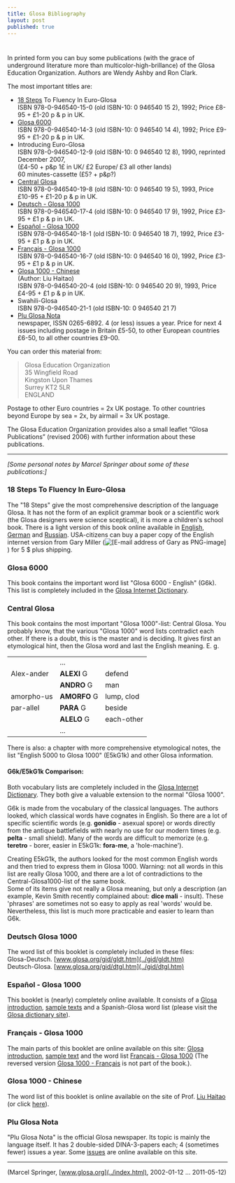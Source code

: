 ```yaml
---
title: Glosa Bibliography
layout: post
published: true
---
```

  
  
  

# 

  
  
  

In printed form you can buy some publications (with the grace of
underground literature more than multicolor-high-brillance) of the Glosa
Education Organization. Authors are Wendy Ashby and Ron Clark.

The most important titles are:  

  - [18 Steps](bibli.htm#18s) To Fluency In Euro-Glosa  
    ISBN 978-0-946540-15-0 (old ISBN-10: 0 946540 15 2), 1992; Price
    £8-95 + £1-20 p & p in UK.  
  - [Glosa 6000](bibli.htm#g6)  
    ISBN 978-0-946540-14-3 (old ISBN-10: 0 946540 14 4), 1992; Price
    £9-95 + £1-20 p & p in UK.  
  - Introducing Euro-Glosa  
    ISBN 978-0-946540-12-9 (old ISBN-10: 0 946540 12 8), 1990, reprinted
    December 2007,  
    (£4-50 + p\&p 1£ in UK/ £2 Europe/ £3 all other lands)  
    60 minutes-cassette (£5? + p\&p?)  
  - [Central Glosa](bibli.htm#cg)  
    ISBN 978-0-946540-19-8 (old ISBN-10: 0 946540 19 5), 1993, Price
    £10-95 + £1-20 p & p in UK.  
  - [Deutsch - Glosa 1000](bibli.htm#dg)  
    ISBN 978-0-946540-17-4 (old ISBN-10: 0 946540 17 9), 1992, Price
    £3-95 + £1 p & p in UK.  
  - [Español - Glosa 1000](bibli.htm#eg)  
    ISBN 978-0-946540-18-1 (old ISBN-10: 0 946540 18 7), 1992, Price
    £3-95 + £1 p & p in UK.  
  - [Français - Glosa 1000](bibli.htm#fg)  
    ISBN 978-0-946540-16-7 (old ISBN-10: 0 946540 16 0), 1992, Price
    £3-95 + £1 p & p in UK.  
  - [Glosa 1000 - Chinese](bibli.htm#gc)  
    (Author: Liu Haitao)  
    ISBN 978-0-946540-20-4 (old ISBN-10: 0 946540 20 9), 1993, Price
    £4-95 + £1 p & p in UK.  
  - Swahili-Glosa  
    ISBN 978-0-946540-21-1 (old ISBN-10: 0 946540 21 7)
  - [Plu Glosa Nota](bibli.htm#pgn)  
    newspaper, ISSN 0265-6892. 4 (or less) issues a year. Price for next
    4 issues including postage in Britain £5-50, to other European
    countries £6-50, to all other countries £9-00.

You can order this material from:

> Glosa Education Organization  
> 35 Wingfield Road  
> Kingston Upon Thames  
> Surrey KT2 5LR  
> ENGLAND  

Postage to other Euro countries = 2x UK postage. To other countries
beyond Europe by sea = 2x, by airmail = 3x UK postage.

The Glosa Education Organization provides also a small leaflet “Glosa
Publications” (revised 2006) with further information about these
publications.

-----

  
  

*\[Some personal notes by Marcel Springer about some of these
publications:\]*

  
<span id="18s"></span>

### 18 Steps To Fluency In Euro-Glosa

The "18 Steps" give the most comprehensive description of the language
Glosa. It has not the form of an explicit grammar book or a scientific
work (the Glosa designers were science sceptical), it is more a
children's school book. There is a light version of this book online
available in [English](g18s.htm), [German](../dt/g18s.htm) and
[Russian](../brevi/ru18s.htm). USA-citizens can buy a paper copy of the
English internet version from Gary Miller (![\[E-mail address of Gary as
PNG-image\]](../pic/emailgary.png)) for 5 $ plus shipping.

<span id="g6"></span>  
  

### Glosa 6000

This book contains the important word list "Glosa 6000 - English" (G6k).
This list is completely included in the [Glosa Internet
Dictionary](../gid/index.html).

<span id="cg"></span>  
  

### Central Glosa

This book contains the most important "Glosa 1000"-list:
<span class="underline">Central Glosa</span>. You probably know, that
the various "Glosa 1000" word lists contradict each other. If there is a
doubt, this is the master and is deciding. It gives first an
etymological hint, then the Glosa word and last the English meaning. E.
g.

|            |              |            |
| ---------- | ------------ | ---------- |
|            | ...          |            |
| Alex-ander | **ALEXI** G  | defend     |
|            | **ANDRO** G  | man        |
| amorpho-us | **AMORFO** G | lump, clod |
| par-allel  | **PARA** G   | beside     |
|            | **ALELO** G  | each-other |
|            | ...          |            |

There is also: a chapter with more comprehensive etymological notes, the
list "English 5000 to Glosa 1000" (E5kG1k) and other Glosa information.

  

#### G6k/E5kG1k Comparison:

Both vocabulary lists are completely included in the [Glosa Internet
Dictionary](../gid/index.html). They both give a valuable extension to
the normal "Glosa 1000".

G6k is made from the vocabulary of the classical languages. The authors
looked, which classical words have cognates in English. So there are a
lot of specific scientific words (e.g. **gonidio** - asexual spore) or
words directly from the antique battlefields with nearly no use for our
modern times (e.g. **pelta** - small shield). Many of the words are
difficult to memorize (e.g. **teretro** - borer, easier in E5kG1k:
**fora-me**, a 'hole-machine').

Creating E5kG1k, the authors looked for the most common English words
and then tried to express them in Glosa 1000. Warning: not all words in
this list are really Glosa 1000, and there are a lot of contradictions
to the Central-Glosa1000-list of the same book.  
Some of its items give not really a Glosa meaning, but only a
description (an example, Kevin Smith recently complained about: **dice
mali** - insult). These 'phrases' are sometimes not so easy to apply as
real 'words' would be.  
Nevertheless, this list is much more practicable and easier to learn
than G6k.

<span id="dg"></span>  
  

### Deutsch Glosa 1000

The word list of this booklet is completely included in these files:  
Glosa-Deutsch. [www.glosa.org/gid/gldt.htm](../gid/gldt.htm)  
Deutsch-Glosa. [www.glosa.org/gid/dtgl.htm](../gid/dtgl.htm)

<span id="eg"></span>  
  

### Español - Glosa 1000

This booklet is (nearly) completely online available. It consists of a
[Glosa introduction](../brevi/esintra.htm), [sample
texts](../brevi/estextu.htm) and a Spanish-Glosa word list (please visit
the [Glosa dictionary site](../gid/index.html)).

<span id="fg"></span>  
  

### Français - Glosa 1000

The main parts of this booklet are online available on this site: [Glosa
introduction](../brevi/francais.htm), [sample
text](../brevi/frdaudet.htm) and the word list [Français -
Glosa 1000](../gid/frgl1k.htm) (The reversed version [Glosa 1000 -
Français](../gid/gl1kfr.htm) is not part of the book.).

<span id="gc"></span>  
  

### Glosa 1000 - Chinese

The word list of this booklet is online available on the site of Prof.
[Liu Haitao](http://member.netease.com/~htliu/glosa.html) (or click
[here](../gid/glch.htm)).

<span id="pgn"></span>  
  

### Plu Glosa Nota

"Plu Glosa Nota" is the official Glosa newspaper. Its topic is mainly
the language itself. It has 2 double-sided DINA-3-papers each;
4 (sometimes fewer) issues a year. Some [issues](../pgn/index.html) are
online available on this site.

-----

(Marcel Springer, [www.glosa.org](../index.html), 2002-01-12 ...
2011-05-12)
